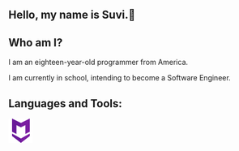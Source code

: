 ## Hello, my name is Suvi.👋

## Who am I?
I am an eighteen-year-old programmer from America.

I am currently in school, intending to become a Software Engineer.

## Languages and Tools: 
![alt text](https://github.com/adam-p/markdown-here/raw/master/src/common/images/icon48.png "Logo Title Text 1")

<!--
**Suvikian/Suvikian** is a ✨ _special_ ✨ repository because its `README.md` (this file) appears on your GitHub profile.

Here are some ideas to get you started:

- 🔭 I’m currently working on ...
- 🌱 I’m currently learning ...
- 👯 I’m looking to collaborate on ...
- 🤔 I’m looking for help with ...
- 💬 Ask me about ...
- 📫 How to reach me: ...
- 😄 Pronouns: ...
- ⚡ Fun fact: ...
-->
